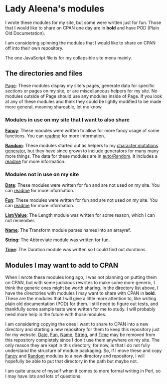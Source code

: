 # Lady Aleena's modules

I wrote these modules for my site, but some were written just for fun. Those that I would like to share on CPAN one day are in **bold** and have POD (Plain Old Documetation).

I am considering spinning the modules that I would like to share on CPAN off into their own repository.

The one JavaScript file is for my collapsible site menu mainly.

## The directories and files

[Page](Page): These modules display my site's pages, generate data for specific sections or pages on my site, or are miscellaneous helpers for my site. No modules outside of Page should use any modules inside of Page. If you look at any of these modules and think they could be lightly modified to be made more general, meaning shareable, let me know.

### Modules in use on my site that I want to also share

[**Fancy**](Fancy): These modules were written to allow for more fancy usage of some functions. You can [readme](Fancy/readme.md) for more information.

[**Random**](Random): These modules started out as helpers to my [character mutations generator](Page/RolePlaying/Character/Mutation.pm), but they have since grown to include generators for many many more things. The data for these modules are in [auto/Random](auto/Random). It includes a [readme](Random/readme.md) for more information.

### Modules not in use on my site

[**Date**](Date): These modules were written for fun and are not used on my site. You can [readme](Date/readme.md) for more information.

[**Fun**](Fun): These modules were written for fun and are not used on my site. You can [readme](Fun/readme.md) for more information.

[**List/Value**](List/Value): The Length module was written for some reason, which I can not remember.

[**Name**](Name): The Transform module parses names into an arrayref.

[**String**](String): The Abbreviate module was written for fun.

[**Time**](Time): The Duration module was written so I could find out durations.

## Modules I may want to add to CPAN

When I wrote these modules long ago, I was not planning on putting them on CPAN, but with some judicious rewrites to make some more generic, I think the generic ones might be worth sharing. In the directory list above, I have the directories with modules I may want to share with CPAN in **bold**. These are the modules that I will give a little more attention to, like writing plain old documentation (POD) for them. I still need to figure out tests, and thankfully some sample tests were written for me to study. I will probably need more help in the future with those modules.

I am considering copying the ones I want to share to CPAN into a new directory and starting a new repository for them to keep this repository just for my website. [Date](Date), [Fun](Fun), [Name](Name), [String](String), and [Time](Time) may be removed from this repository completely since I don't use them anywhere on my site. The only reason they are kept in this directory, for now, is that I do not fully understand the structure of module packaging. So, if I move these and copy [Fancy](Fancy) and [Random](Random) modules to a new directory and repository, I will hopefully be able to put that directory in the path but maybe not.

I am quite unsure of myself when it comes to more formal writing in Perl, so I may have lots and lots of questions.
